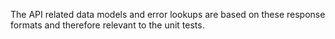 The API related data models and error lookups are based on these response formats and therefore relevant to the unit tests.